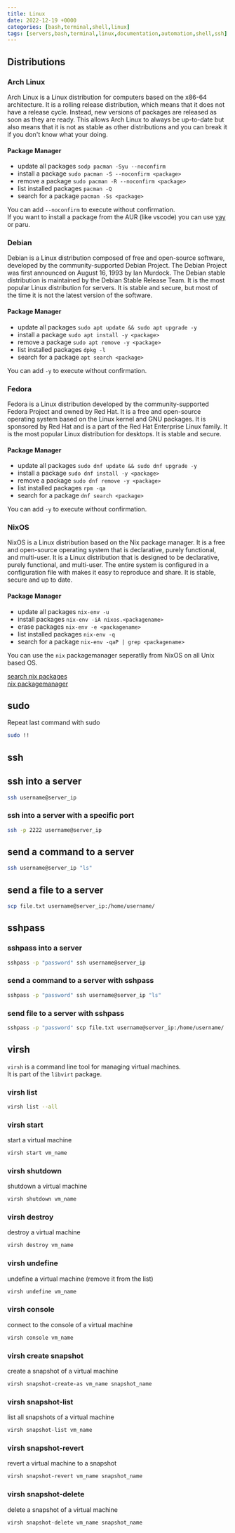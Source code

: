 ```yaml
---
title: Linux
date: 2022-12-19 +0000
categories: [bash,terminal,shell,linux]
tags: [servers,bash,terminal,linux,documentation,automation,shell,ssh]
---
```


## Distributions

### Arch Linux

Arch Linux is a Linux distribution for computers based on the x86-64 architecture. It is a rolling release distribution, which means that it does not have a release cycle. Instead, new versions of packages are released as soon as they are ready. This allows Arch Linux to always be up-to-date but also means that it is not as stable as other distributions and you can break it if you don't know what your doing.

#### Package Manager

* update all packages `sodp pacman -Syu --noconfirm`
* install a package `sudo pacman -S --noconfirm <package>`
* remove a package `sudo pacman -R --noconfirm <package>`
* list installed packages `pacman -Q`
* search for a package `pacman -Ss <package>`

You can add `--noconfirm` to execute without confirmation. <br>
If you want to install a package from the AUR (like vscode) you can use [yay](https://saracenrhue.github.io/posts/yay/) or paru.

### Debian

Debian is a Linux distribution composed of free and open-source software, developed by the community-supported Debian Project. The Debian Project was first announced on August 16, 1993 by Ian Murdock. The Debian stable distribution is maintained by the Debian Stable Release Team. It is the most popular Linux distribution for servers. It is stable and secure, but most of the time it is not the latest version of the software.

#### Package Manager

* update all packages `sudo apt update && sudo apt upgrade -y`
* install a package `sudo apt install -y <package>`
* remove a package `sudo apt remove -y <package>`
* list installed packages `dpkg -l`
* search for a package `apt search <package>`

You can add `-y` to execute without confirmation.

### Fedora

Fedora is a Linux distribution developed by the community-supported Fedora Project and owned by Red Hat. It is a free and open-source operating system based on the Linux kernel and GNU packages. It is sponsored by Red Hat and is a part of the Red Hat Enterprise Linux family. It is the most popular Linux distribution for desktops. It is stable and secure.

#### Package Manager

* update all packages `sudo dnf update && sudo dnf upgrade -y`
* install a package `sudo dnf install -y <package>`
* remove a package `sudo dnf remove -y <package>`
* list installed packages `rpm -qa`
* search for a package `dnf search <package>`

You can add `-y` to execute without confirmation.

### NixOS

NixOS is a Linux distribution based on the Nix package manager. It is a free and open-source operating system that is declarative, purely functional, and multi-user. It is a Linux distribution that is designed to be declarative, purely functional, and multi-user. The entire system is configured in a configuration file with makes it easy to reproduce and share. It is stable, secure and up to date.

#### Package Manager

* update all packages `nix-env -u`
* install packages `nix-env -iA nixos.<packagename>`
* erase packages `nix-env -e <packagename>`
* list installed packages `nix-env -q`
* search for a package `nix-env -qaP | grep <packagename>`

You can use the `nix` packagemanager seperatlly from NixOS on all Unix based OS.

[search nix packages](https://search.nixos.org/packages) <br>
[nix packagemanager](https://saracenrhue.github.io/posts/nix/)

## sudo

Repeat last command with sudo

```bash
sudo !!
```

## ssh

## ssh into a server

```bash
ssh username@server_ip
```

### ssh into a server with a specific port

```bash
ssh -p 2222 username@server_ip
```

## send a command to a server

```bash
ssh username@server_ip "ls"
```

## send a file to a server

```bash
scp file.txt username@server_ip:/home/username/
```

## sshpass

### sshpass into a server

```bash
sshpass -p "password" ssh username@server_ip
```

### send a command to a server with sshpass

```bash
sshpass -p "password" ssh username@server_ip "ls"
```

### send file to a server with sshpass

```bash
sshpass -p "password" scp file.txt username@server_ip:/home/username/
```

## virsh

`virsh` is a command line tool for managing virtual machines.<br>
It is part of the `libvirt` package.

### virsh list

```bash
virsh list --all
```

### virsh start

start a virtual machine

```bash
virsh start vm_name
```

### virsh shutdown

shutdown a virtual machine

```bash
virsh shutdown vm_name
```

### virsh destroy

destroy a virtual machine

```bash
virsh destroy vm_name
```

### virsh undefine

undefine a virtual machine (remove it from the list)

```bash
virsh undefine vm_name
```

### virsh console

connect to the console of a virtual machine

```bash
virsh console vm_name
```

### virsh create snapshot

create a snapshot of a virtual machine

```bash
virsh snapshot-create-as vm_name snapshot_name
```

### virsh snapshot-list

list all snapshots of a virtual machine

```bash
virsh snapshot-list vm_name
```

### virsh snapshot-revert

revert a virtual machine to a snapshot

```bash
virsh snapshot-revert vm_name snapshot_name
```

### virsh snapshot-delete

delete a snapshot of a virtual machine

```bash
virsh snapshot-delete vm_name snapshot_name
```
